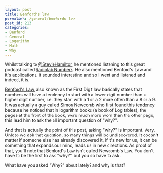 ```yaml
---
layout: post
title: Benford's law
permalink: /general/benfords-law
post_id: 213
categories:
- Benford
- General
- Logarithm
- Math
- Why
---
```


Whilst talking to
[@StevieHamilton](http://twitter.com/steviehamilton) he mentioned listening to this great podcast called
[Radiolab Numbers](http://blogs.wnyc.org/radiolab/2009/11/30/numbers/). He also mentioned Benford's Law and it's applications, it sounded interesting and so I went and listened and indeed, it is.


[Benford's Law](http://en.wikipedia.org/wiki/Benford%27s_law), also known as the First Digit law basically states that numbers will have a tendency to start with a lower digit number than a higher digit number, i.e. they start with a 1 or a 2 more often than a 8 or a 9. It was actually a guy called Simon Newcomb who first found this tendency because he noticed that in logarithm books (a book of Log tables), the pages at the front of the book, were much more worn than the other page, this lead him to ask the all important question of "why?".

And that is actually the point of this post, asking "why?" is important. Very. Unless we ask that question, so many things will be undiscovered. It doesn't matter if someone else has already discovered it, if it's new for us, it can be something that expands our mind, leads us in new directions. As proof of that, you'll note that Benford's Law isn't called Newcomb's Law. You don't have to be the first to ask "why?", but you do have to ask.

What have you asked "Why?" about lately? and why is that?
